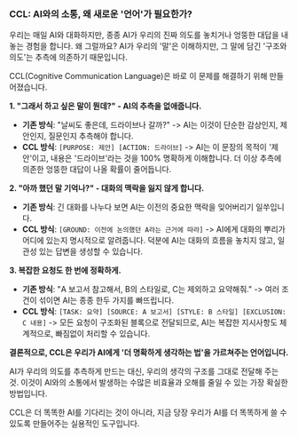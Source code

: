 ### **CCL: AI와의 소통, 왜 새로운 '언어'가 필요한가?**

우리는 매일 AI와 대화하지만, 종종 AI가 우리의 진짜 의도를 놓치거나 엉뚱한 대답을 내놓는 경험을 합니다. 왜 그럴까요? AI가 우리의 '말'은 이해하지만, 그 말에 담긴 '구조와 의도'는 추측에 의존하기 때문입니다.

CCL(Cognitive Communication Language)은 바로 이 문제를 해결하기 위해 만들어졌습니다.

**1. "그래서 하고 싶은 말이 뭔데?" - AI의 추측을 없애줍니다.**

*   **기존 방식**: "날씨도 좋은데, 드라이브나 갈까?" -> AI는 이것이 단순한 감상인지, 제안인지, 질문인지 추측해야 합니다.
*   **CCL 방식**: `[PURPOSE: 제안] [ACTION: 드라이브]` -> AI는 이 문장의 목적이 '제안'이고, 내용은 '드라이브'라는 것을 100% 명확하게 이해합니다. 더 이상 추측에 의존한 엉뚱한 대답이 나올 확률이 줄어듭니다.

**2. "아까 했던 말 기억나?" - 대화의 맥락을 잃지 않게 합니다.**

*   **기존 방식**: 긴 대화를 나누다 보면 AI는 이전의 중요한 맥락을 잊어버리기 일쑤입니다.
*   **CCL 방식**: `[GROUND: 이전에 논의했던 A라는 근거에 따라]` -> AI에게 대화의 뿌리가 어디에 있는지 명시적으로 알려줍니다. 덕분에 AI는 대화의 흐름을 놓치지 않고, 일관성 있는 답변을 생성할 수 있습니다.

**3. 복잡한 요청도 한 번에 정확하게.**

*   **기존 방식**: "A 보고서 참고해서, B의 스타일로, C는 제외하고 요약해줘." -> 여러 조건이 섞이면 AI는 종종 한두 가지를 빠뜨립니다.
*   **CCL 방식**: `[TASK: 요약] [SOURCE: A 보고서] [STYLE: B 스타일] [EXCLUSION: C 내용]` -> 모든 요청이 구조화된 블록으로 전달되므로, AI는 복잡한 지시사항도 체계적으로, 빠짐없이 처리할 수 있습니다.

**결론적으로, CCL은 우리가 AI에게 '더 명확하게 생각하는 법'을 가르쳐주는 언어입니다.**

AI가 우리의 의도를 추측하게 만드는 대신, 우리의 생각의 구조를 그대로 전달해 주는 것. 이것이 AI와의 소통에서 발생하는 수많은 비효율과 오해를 줄일 수 있는 가장 확실한 방법입니다.

CCL은 더 똑똑한 AI를 기다리는 것이 아니라, 지금 당장 우리가 AI를 더 똑똑하게 쓸 수 있도록 만들어주는 실용적인 도구입니다.

